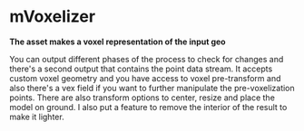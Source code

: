# mVoxelizer
**The asset makes a voxel representation of the input geo**

You can output different phases of the process to check for changes and there's a second output that contains the point data stream. It accepts custom voxel geometry and you have access to voxel pre-transform and also there's a vex field if you want to further manipulate the pre-voxelization points. There are also transform options to center, resize and place the model on ground. I also put a feature to remove the interior of the result to make it lighter.
